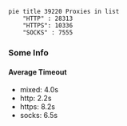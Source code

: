 
```mermaid
pie title 39220 Proxies in list
    "HTTP" : 28313
    "HTTPS": 10336
    "SOCKS" : 7555
```

### Some Info
#### Average Timeout

- mixed: 4.0s
- http: 2.2s
- https: 8.2s
- socks: 6.5s